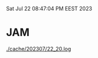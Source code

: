 Sat Jul 22 08:47:04 PM EEST 2023
# JAM
<a href='./cache/202307/22_20.log'>./cache/202307/22_20.log</a>
